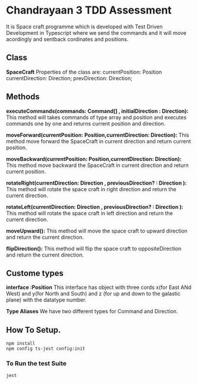 # Chandrayaan 3 TDD Assessment

It is Space craft programme which is developed with Test Driven Development in Typescript where we send the commands and it will move acordingly and sentback cordinates and positions.

## Class

**SpaceCraft**
Properties of the class are:
currentPosition: Position
currentDirection: Direction;
prevDirection: Direction;

## Methods

**executeCommands(commands: Command[] , initialDirection : Direction):** This method will takes commands of type array and position and executes commands one by one and returns current position and direction.

**moveForward(currentPosition: Position,currentDirection: Direction):** This method move forward the SpaceCraft in current direction and return current position.

**moveBackward(currentPosition: Position,currentDirection: Direction):** This method move backward the SpaceCraft in current direction and return current position.

**rotateRight(currentDirection: Direction , previousDirection? : Direction ):** This method will rotate the space craft in right direction and return the current direction.

**rotateLeft(currentDirection: Direction , previousDirection? : Direction ):** This method will rotate the space craft in left direction and return the current direction.

**moveUpward():** This method will move the space craft to upward direction and return the current direction.

**flipDirection():** This method will flip the space craft to oppositeDirection and return the current direction.

## Custome types

**interface :Position** This interface has object with three cords x(for East ANd West) and y(for North and South) and z (for up and down to the galastic plane) with the datatype number.

**Type Aliases** We have two different types for Command and Direction.

## How To Setup.

```
npm install
npm config ts-jest config:init
```

### To Run the test Suite

```
jest
```
